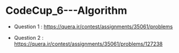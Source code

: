 # CodeCup_6---Algorithm


* Question 1 :
https://quera.ir/contest/assignments/35061/problems

* Question 2 :
https://quera.ir/contest/assignments/35061/problems/127238
